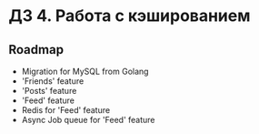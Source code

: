 # ДЗ 4. Работа с кэшированием

## Roadmap

- Migration for MySQL from Golang
- 'Friends' feature
- 'Posts' feature
- 'Feed' feature
- Redis for 'Feed' feature
- Async Job queue for 'Feed' feature